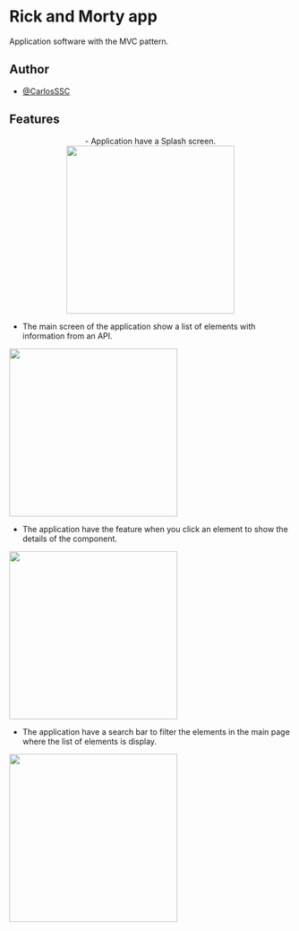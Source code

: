 # Rick and Morty app
Application software with the MVC pattern.


## Author
- [@CarlosSSC](https://github.com/CarlosSSC)


## Features

<p align="center">
- Application have a Splash screen.
  
<img src='https://s10.gifyu.com/images/Screenshot_1647641218.png' width="300">
  
- The main screen of the application show a list of elements with information from an API.
  
<img src='https://s10.gifyu.com/images/Screenshot_1647642625.png' width="300">	
  
- The application have the feature when you click an element to show the details of the component.
  
<img src='https://s10.gifyu.com/images/Screenshot_1647642667.png' width="300">
  
- The application have a search bar to filter the elements in the main page where the list of elements is display.
  
<img src='https://s10.gifyu.com/images/Screenshot_1647642679.png' width="300">
  
</p>
